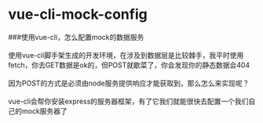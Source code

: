 # vue-cli-mock-config
###使用vue-cli，怎么配置mock的数据服务<br/><br/>
使用vue-cli脚手架生成的开发环境，在涉及到数据层是比较棘手，我平时使用fetch，你去GET数据是ok的，但POST就歇菜了，你会发现你的静态数据会404<br/><br/>
因为POST的方式是必须由node服务提供响应才能获取到，那么怎么来实现呢？<br/><br/>
vue-cli会帮你安装express的服务器框架，有了它我们就能很快去配置一个我们自己的mock服务器了<br/><br/>
